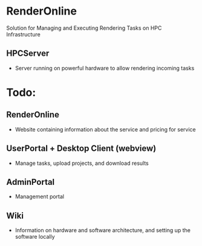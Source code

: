 # RenderOnline
Solution for Managing and Executing Rendering Tasks on HPC Infrastructure

## HPCServer
- Server running on powerful hardware to allow rendering incoming tasks

# Todo:

## RenderOnline
- Website containing information about the service and pricing for service

## UserPortal + Desktop Client (webview)
- Manage tasks, upload projects, and download results

## AdminPortal
- Management portal

## Wiki
- Information on hardware and software architecture, and setting up the software locally
